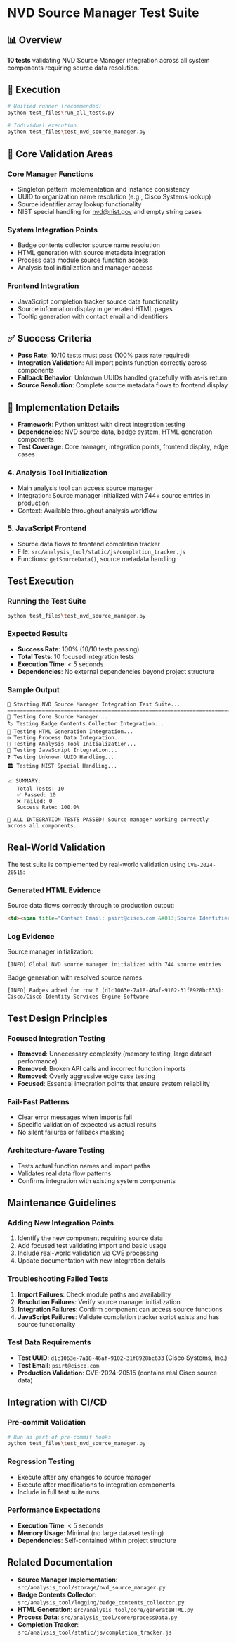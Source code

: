 # NVD Source Manager Test Suite

## 📊 Overview

**10 tests** validating NVD Source Manager integration across all system components requiring source data resolution.

## 🚀 Execution

```bash
# Unified runner (recommended)
python test_files\run_all_tests.py

# Individual execution
python test_files\test_nvd_source_manager.py
```

## 🎯 Core Validation Areas

### **Core Manager Functions**

- Singleton pattern implementation and instance consistency
- UUID to organization name resolution (e.g., Cisco Systems lookup)
- Source identifier array lookup functionality
- NIST special handling for nvd@nist.gov and empty string cases

### **System Integration Points**

- Badge contents collector source name resolution
- HTML generation with source metadata integration
- Process data module source function access
- Analysis tool initialization and manager access

### **Frontend Integration**

- JavaScript completion tracker source data functionality
- Source information display in generated HTML pages
- Tooltip generation with contact email and identifiers

## ✅ Success Criteria

- **Pass Rate**: 10/10 tests must pass (100% pass rate required)
- **Integration Validation**: All import points function correctly across components
- **Fallback Behavior**: Unknown UUIDs handled gracefully with as-is return
- **Source Resolution**: Complete source metadata flows to frontend display

## 🔧 Implementation Details

- **Framework**: Python unittest with direct integration testing
- **Dependencies**: NVD source data, badge system, HTML generation components
- **Test Coverage**: Core manager, integration points, frontend display, edge cases

### 4. Analysis Tool Initialization

- Main analysis tool can access source manager
- Integration: Source manager initialized with 744+ source entries in production
- Context: Available throughout analysis workflow

### 5. JavaScript Frontend

- Source data flows to frontend completion tracker
- File: `src/analysis_tool/static/js/completion_tracker.js`
- Functions: `getSourceData()`, source metadata handling

## Test Execution

### Running the Test Suite

```bash
python test_files\test_nvd_source_manager.py
```

### Expected Results

- **Success Rate**: 100% (10/10 tests passing)
- **Total Tests**: 10 focused integration tests
- **Execution Time**: < 5 seconds
- **Dependencies**: No external dependencies beyond project structure

### Sample Output

```text
🚀 Starting NVD Source Manager Integration Test Suite...
================================================================================
🧪 Testing Core Source Manager...
🏷️ Testing Badge Contents Collector Integration...
📄 Testing HTML Generation Integration...
⚙️ Testing Process Data Integration...
🔧 Testing Analysis Tool Initialization...
📜 Testing JavaScript Integration...
❓ Testing Unknown UUID Handling...
🏛️ Testing NIST Special Handling...

📈 SUMMARY:
   Total Tests: 10
   ✅ Passed: 10
   ❌ Failed: 0
   Success Rate: 100.0%

🎉 ALL INTEGRATION TESTS PASSED! Source manager working correctly across all components.
```

## Real-World Validation

The test suite is complemented by real-world validation using `CVE-2024-20515`:

### Generated HTML Evidence

Source data flows correctly through to production output:

```html
<td><span title="Contact Email: psirt@cisco.com &#013;Source Identifiers: psirt@cisco.com, d1c1063e-7a18-46af-9102-31f8928bc633">Cisco Systems, Inc.</span></td>
```

### Log Evidence

Source manager initialization:

```text
[INFO] Global NVD source manager initialized with 744 source entries
```

Badge generation with resolved source names:

```text
[INFO] Badges added for row 0 (d1c1063e-7a18-46af-9102-31f8928bc633): Cisco/Cisco Identity Services Engine Software
```

## Test Design Principles

### Focused Integration Testing

- **Removed**: Unnecessary complexity (memory testing, large dataset performance)
- **Removed**: Broken API calls and incorrect function imports
- **Removed**: Overly aggressive edge case testing
- **Focused**: Essential integration points that ensure system reliability

### Fail-Fast Patterns

- Clear error messages when imports fail
- Specific validation of expected vs actual results
- No silent failures or fallback masking

### Architecture-Aware Testing

- Tests actual function names and import paths
- Validates real data flow patterns
- Confirms integration with existing system components

## Maintenance Guidelines

### Adding New Integration Points

1. Identify the new component requiring source data
2. Add focused test validating import and basic usage
3. Include real-world validation via CVE processing
4. Update documentation with new integration details

### Troubleshooting Failed Tests

1. **Import Failures**: Check module paths and availability
2. **Resolution Failures**: Verify source manager initialization
3. **Integration Failures**: Confirm component can access source functions
4. **JavaScript Failures**: Validate completion tracker script exists and has source functionality

### Test Data Requirements

- **Test UUID**: `d1c1063e-7a18-46af-9102-31f8928bc633` (Cisco Systems, Inc.)
- **Test Email**: `psirt@cisco.com`
- **Production Validation**: CVE-2024-20515 (contains real Cisco source data)

## Integration with CI/CD

### Pre-commit Validation

```bash
# Run as part of pre-commit hooks
python test_files\test_nvd_source_manager.py
```

### Regression Testing

- Execute after any changes to source manager
- Execute after modifications to integration components
- Include in full test suite runs

### Performance Expectations

- **Execution Time**: < 5 seconds
- **Memory Usage**: Minimal (no large dataset testing)
- **Dependencies**: Self-contained within project structure

## Related Documentation

- **Source Manager Implementation**: `src/analysis_tool/storage/nvd_source_manager.py`
- **Badge Contents Collector**: `src/analysis_tool/logging/badge_contents_collector.py`
- **HTML Generation**: `src/analysis_tool/core/generateHTML.py`
- **Process Data**: `src/analysis_tool/core/processData.py`
- **Completion Tracker**: `src/analysis_tool/static/js/completion_tracker.js`
